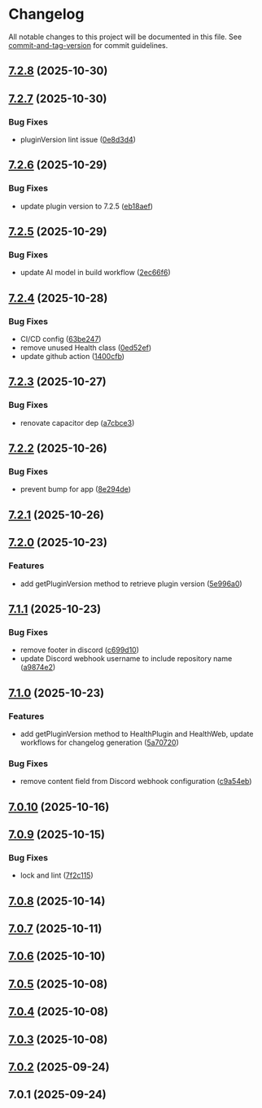# Changelog

All notable changes to this project will be documented in this file. See [commit-and-tag-version](https://github.com/absolute-version/commit-and-tag-version) for commit guidelines.

## [7.2.8](https://github.com/Cap-go/capacitor-health/compare/7.2.7...7.2.8) (2025-10-30)

## [7.2.7](https://github.com/Cap-go/capacitor-health/compare/7.2.6...7.2.7) (2025-10-30)


### Bug Fixes

* pluginVersion lint issue ([0e8d3d4](https://github.com/Cap-go/capacitor-health/commit/0e8d3d4d92297f096cb1c509a29a3b64af29c53d))

## [7.2.6](https://github.com/Cap-go/capacitor-health/compare/7.2.5...7.2.6) (2025-10-29)


### Bug Fixes

* update plugin version to 7.2.5 ([eb18aef](https://github.com/Cap-go/capacitor-health/commit/eb18aef50f5aafe12982f7a24efb3c5e6ac11e31))

## [7.2.5](https://github.com/Cap-go/capacitor-health/compare/7.2.4...7.2.5) (2025-10-29)


### Bug Fixes

* update AI model in build workflow ([2ec66f6](https://github.com/Cap-go/capacitor-health/commit/2ec66f64d9f5ed3e239680e44d876957c5b32839))

## [7.2.4](https://github.com/Cap-go/capacitor-health/compare/7.2.3...7.2.4) (2025-10-28)


### Bug Fixes

* CI/CD config ([63be247](https://github.com/Cap-go/capacitor-health/commit/63be2475647ceab2a9d5ac2f019b9aa74b001bbd))
* remove unused Health class ([0ed52ef](https://github.com/Cap-go/capacitor-health/commit/0ed52ef0496417a684e7609f729d2a561a62d707))
* update github action ([1400cfb](https://github.com/Cap-go/capacitor-health/commit/1400cfb1f37507e80a9a6064cf43143c68680fa0))

## [7.2.3](https://github.com/Cap-go/capacitor-health/compare/7.2.2...7.2.3) (2025-10-27)


### Bug Fixes

* renovate capacitor dep ([a7cbce3](https://github.com/Cap-go/capacitor-health/commit/a7cbce3d1fca64ce6ad4f6ae1a8e010e4d97ab7a))

## [7.2.2](https://github.com/Cap-go/capacitor-health/compare/7.2.1...7.2.2) (2025-10-26)


### Bug Fixes

* prevent bump for app ([8e294de](https://github.com/Cap-go/capacitor-health/commit/8e294de25b09f09deb6f44b760eab07cc2e8ef10))

## [7.2.1](https://github.com/Cap-go/capacitor-health/compare/7.2.0...7.2.1) (2025-10-26)

## [7.2.0](https://github.com/Cap-go/capacitor-health/compare/7.1.1...7.2.0) (2025-10-23)


### Features

* add getPluginVersion method to retrieve plugin version ([5e996a0](https://github.com/Cap-go/capacitor-health/commit/5e996a0bfa64305b50c7801dcaee970d49cdcd44))

## [7.1.1](https://github.com/Cap-go/capacitor-health/compare/7.1.0...7.1.1) (2025-10-23)


### Bug Fixes

* remove footer in discord ([c699d10](https://github.com/Cap-go/capacitor-health/commit/c699d10a6065e67f029871bcc9fda0e52e9b83d6))
* update Discord webhook username to include repository name ([a9874e2](https://github.com/Cap-go/capacitor-health/commit/a9874e2263027321c0dd8c152e25e1301492be01))

## [7.1.0](https://github.com/Cap-go/capacitor-health/compare/7.0.10...7.1.0) (2025-10-23)


### Features

* add getPluginVersion method to HealthPlugin and HealthWeb, update workflows for changelog generation ([5a70720](https://github.com/Cap-go/capacitor-health/commit/5a7072006116b8daed5ef77e923d19c9f383acf2))


### Bug Fixes

* remove content field from Discord webhook configuration ([c9a54eb](https://github.com/Cap-go/capacitor-health/commit/c9a54eb9ba458f15af05b51dc81eb193acba4091))

## [7.0.10](https://github.com/Cap-go/capacitor-health/compare/7.0.9...7.0.10) (2025-10-16)

## [7.0.9](https://github.com/Cap-go/capacitor-health/compare/7.0.8...7.0.9) (2025-10-15)


### Bug Fixes

* lock and lint ([7f2c115](https://github.com/Cap-go/capacitor-health/commit/7f2c11581d2773d6f626445351c88c361ddd08df))

## [7.0.8](https://github.com/Cap-go/capacitor-health/compare/7.0.7...7.0.8) (2025-10-14)

## [7.0.7](https://github.com/Cap-go/capacitor-health/compare/7.0.6...7.0.7) (2025-10-11)

## [7.0.6](https://github.com/Cap-go/capacitor-health/compare/7.0.5...7.0.6) (2025-10-10)

## [7.0.5](https://github.com/Cap-go/capacitor-health/compare/7.0.4...7.0.5) (2025-10-08)

## [7.0.4](https://github.com/Cap-go/capacitor-health/compare/7.0.3...7.0.4) (2025-10-08)

## [7.0.3](https://github.com/Cap-go/capacitor-health/compare/7.0.2...7.0.3) (2025-10-08)

## [7.0.2](https://github.com/Cap-go/capacitor-health/compare/7.0.1...7.0.2) (2025-09-24)

## 7.0.1 (2025-09-24)
